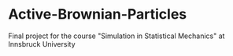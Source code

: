 # Active-Brownian-Particles
Final project for the course "Simulation in Statistical Mechanics" at Innsbruck University
